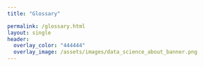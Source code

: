 ```yaml
---
title: "Glossary"

permalink: /glossary.html
layout: single
header:
  overlay_color: "444444"
  overlay_image: /assets/images/data_science_about_banner.png
---
```

